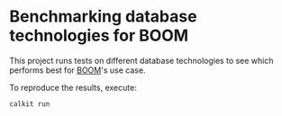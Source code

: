 # Benchmarking database technologies for BOOM

This project runs tests on different database technologies to see which
performs best for [BOOM](https://github.com/boom-astro/boom)'s
use case.

To reproduce the results, execute:

```sh
calkit run
```
